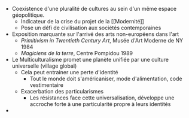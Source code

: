 - Coexistence d'une pluralité de cultures au sein d'un même espace géopolitique.
	- Indicateur de la crise du projet de la [[Modernité]]
	- Pose un défi de civilisation aux sociétés contemporaines
- Exposition marquante sur l'arrivé des arts non-européens dans l'art
	- *Primitivism in Twentieth Century Art*, Musée d'Art Moderne de NY 1984
	- *Magiciens de la terre*, Centre Pompidou 1989
- Le Multiculturalisme promet une planète unifiée par une culture universelle (village global)
	- Cela peut entrainer une perte d'identité
		- Tout le monde doit s'américaniser, mode d'alimentation, code vestimentaire
	- Exacerbation des particularismes
		- Les résistances face cette universalisation, développe une accroche forte à une particularité propre à leurs identités
-